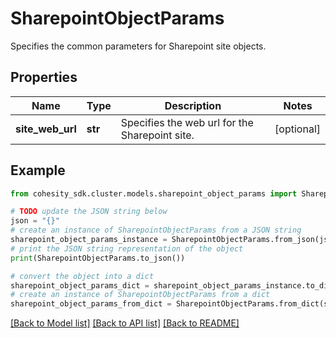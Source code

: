 # SharepointObjectParams

Specifies the common parameters for Sharepoint site objects.

## Properties

Name | Type | Description | Notes
------------ | ------------- | ------------- | -------------
**site_web_url** | **str** | Specifies the web url for the Sharepoint site. | [optional] 

## Example

```python
from cohesity_sdk.cluster.models.sharepoint_object_params import SharepointObjectParams

# TODO update the JSON string below
json = "{}"
# create an instance of SharepointObjectParams from a JSON string
sharepoint_object_params_instance = SharepointObjectParams.from_json(json)
# print the JSON string representation of the object
print(SharepointObjectParams.to_json())

# convert the object into a dict
sharepoint_object_params_dict = sharepoint_object_params_instance.to_dict()
# create an instance of SharepointObjectParams from a dict
sharepoint_object_params_from_dict = SharepointObjectParams.from_dict(sharepoint_object_params_dict)
```
[[Back to Model list]](../README.md#documentation-for-models) [[Back to API list]](../README.md#documentation-for-api-endpoints) [[Back to README]](../README.md)



